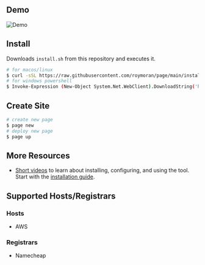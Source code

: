 ## Demo

![Demo](./demo.gif)

## Install

Downloads `install.sh` from this repository and executes it.

```bash
# for macos/linux
$ curl -sSL https://raw.githubusercontent.com/roymoran/page/main/install/install.sh | sh
# for windows powershell
$ Invoke-Expression (New-Object System.Net.WebClient).DownloadString('https://raw.githubusercontent.com/roymoran/page/main/install/install.ps1')
```

## Create Site

```bash
# create new page
$ page new
# deploy new page
$ page up
```

## More Resources

- [Short videos](https://youtube.com/playlist?list=PLSqMEKs-lT4qVtG7-jSJj9_ZvsUMZTxAJ) to learn about installing, configuring, and using the tool. Start with the [installation guide](https://www.youtube.com/watch?v=Btjy280AVlg).

## Supported Hosts/Registrars

### Hosts

- AWS

### Registrars

- Namecheap
